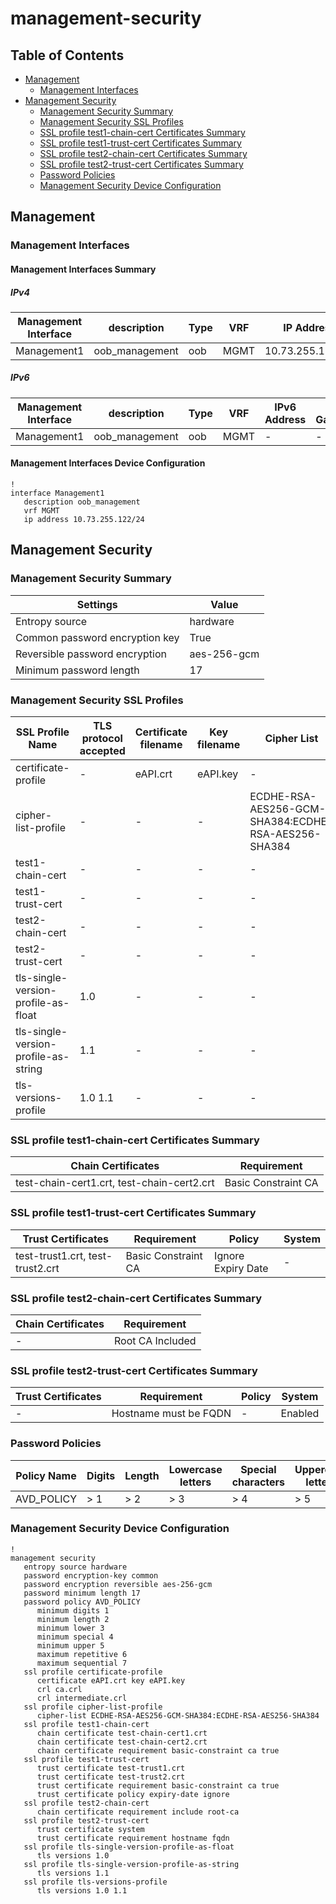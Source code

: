 # management-security

## Table of Contents

- [Management](#management)
  - [Management Interfaces](#management-interfaces)
- [Management Security](#management-security)
  - [Management Security Summary](#management-security-summary)
  - [Management Security SSL Profiles](#management-security-ssl-profiles)
  - [SSL profile test1-chain-cert Certificates Summary](#ssl-profile-test1-chain-cert-certificates-summary)
  - [SSL profile test1-trust-cert Certificates Summary](#ssl-profile-test1-trust-cert-certificates-summary)
  - [SSL profile test2-chain-cert Certificates Summary](#ssl-profile-test2-chain-cert-certificates-summary)
  - [SSL profile test2-trust-cert Certificates Summary](#ssl-profile-test2-trust-cert-certificates-summary)
  - [Password Policies](#password-policies)
  - [Management Security Device Configuration](#management-security-device-configuration)

## Management

### Management Interfaces

#### Management Interfaces Summary

##### IPv4

| Management Interface | description | Type | VRF | IP Address | Gateway |
| -------------------- | ----------- | ---- | --- | ---------- | ------- |
| Management1 | oob_management | oob | MGMT | 10.73.255.122/24 | 10.73.255.2 |

##### IPv6

| Management Interface | description | Type | VRF | IPv6 Address | IPv6 Gateway |
| -------------------- | ----------- | ---- | --- | ------------ | ------------ |
| Management1 | oob_management | oob | MGMT | - | - |

#### Management Interfaces Device Configuration

```eos
!
interface Management1
   description oob_management
   vrf MGMT
   ip address 10.73.255.122/24
```

## Management Security

### Management Security Summary

| Settings | Value |
| -------- | ----- |
| Entropy source | hardware |
| Common password encryption key | True |
| Reversible password encryption | aes-256-gcm |
| Minimum password length | 17 |

### Management Security SSL Profiles

| SSL Profile Name | TLS protocol accepted | Certificate filename | Key filename | Cipher List | CRLs |
| ---------------- | --------------------- | -------------------- | ------------ | ----------- | ---- |
| certificate-profile | - | eAPI.crt | eAPI.key | - | ca.crl<br>intermediate.crl |
| cipher-list-profile | - | - | - | ECDHE-RSA-AES256-GCM-SHA384:ECDHE-RSA-AES256-SHA384 |  |
| test1-chain-cert | - | - | - | - |  |
| test1-trust-cert | - | - | - | - |  |
| test2-chain-cert | - | - | - | - |  |
| test2-trust-cert | - | - | - | - |  |
| tls-single-version-profile-as-float | 1.0 | - | - | - |  |
| tls-single-version-profile-as-string | 1.1 | - | - | - |  |
| tls-versions-profile | 1.0 1.1 | - | - | - |  |

### SSL profile test1-chain-cert Certificates Summary

| Chain Certificates | Requirement |
| ------------------ | ----------- |
| test-chain-cert1.crt, test-chain-cert2.crt | Basic Constraint CA |

### SSL profile test1-trust-cert Certificates Summary

| Trust Certificates | Requirement | Policy | System |
| ------------------ | ----------- | ------ | ------ |
| test-trust1.crt, test-trust2.crt | Basic Constraint CA | Ignore Expiry Date | - |

### SSL profile test2-chain-cert Certificates Summary

| Chain Certificates | Requirement |
| ------------------ | ----------- |
| - | Root CA Included |

### SSL profile test2-trust-cert Certificates Summary

| Trust Certificates | Requirement | Policy | System |
| ------------------ | ----------- | ------ | ------ |
| - | Hostname must be FQDN | - | Enabled |

### Password Policies

| Policy Name | Digits | Length | Lowercase letters | Special characters | Uppercase letters | Repetitive characters | Sequential characters |
|-------------|--------|--------|-------------------|--------------------|-------------------|-----------------------|----------------------|
| AVD_POLICY | > 1 | > 2 | > 3 | > 4 | > 5 | < 6 | < 7 |

### Management Security Device Configuration

```eos
!
management security
   entropy source hardware
   password encryption-key common
   password encryption reversible aes-256-gcm
   password minimum length 17
   password policy AVD_POLICY
      minimum digits 1
      minimum length 2
      minimum lower 3
      minimum special 4
      minimum upper 5
      maximum repetitive 6
      maximum sequential 7
   ssl profile certificate-profile
      certificate eAPI.crt key eAPI.key
      crl ca.crl
      crl intermediate.crl
   ssl profile cipher-list-profile
      cipher-list ECDHE-RSA-AES256-GCM-SHA384:ECDHE-RSA-AES256-SHA384
   ssl profile test1-chain-cert
      chain certificate test-chain-cert1.crt
      chain certificate test-chain-cert2.crt
      chain certificate requirement basic-constraint ca true
   ssl profile test1-trust-cert
      trust certificate test-trust1.crt
      trust certificate test-trust2.crt
      trust certificate requirement basic-constraint ca true
      trust certificate policy expiry-date ignore
   ssl profile test2-chain-cert
      chain certificate requirement include root-ca
   ssl profile test2-trust-cert
      trust certificate system
      trust certificate requirement hostname fqdn
   ssl profile tls-single-version-profile-as-float
      tls versions 1.0
   ssl profile tls-single-version-profile-as-string
      tls versions 1.1
   ssl profile tls-versions-profile
      tls versions 1.0 1.1
```
